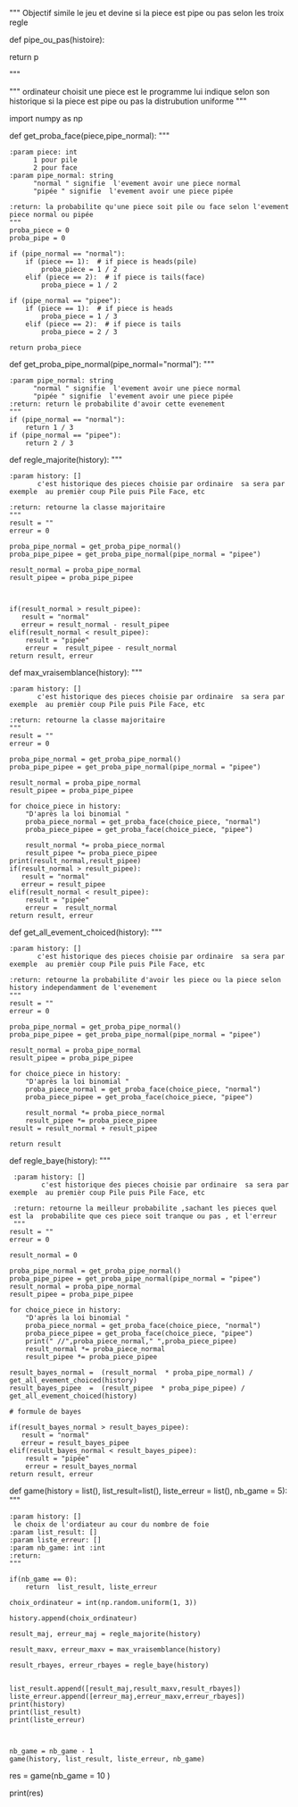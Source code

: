 """
Objectif simile le jeu et devine si la piece est pipe ou pas selon les troix regle


def pipe_ou_pas(histoire):


   return p


"""

"""
ordinateur choisit une piece est le programme lui indique selon son historique si la piece est pipe ou pas 
la distrubution uniforme 
"""

import numpy as np



def get_proba_face(piece,pipe_normal):
    """

    :param piece: int
          1 pour pile
          2 pour face
    :param pipe_normal: string
          "normal " signifie  l'evement avoir une piece normal
          "pipée " signifie  l'evement avoir une piece pipée

    :return: la probabilite qu'une piece soit pile ou face selon l'evement piece normal ou pipée
    """
    proba_piece = 0
    proba_pipe = 0

    if (pipe_normal == "normal"):
        if (piece == 1):  # if piece is heads(pile)
            proba_piece = 1 / 2
        elif (piece == 2):  # if piece is tails(face)
            proba_piece = 1 / 2

    if (pipe_normal == "pipee"):
        if (piece == 1):  # if piece is heads
            proba_piece = 1 / 3
        elif (piece == 2):  # if piece is tails
            proba_piece = 2 / 3

    return proba_piece


def get_proba_pipe_normal(pipe_normal="normal"):
    """

    :param pipe_normal: string
          "normal " signifie  l'evement avoir une piece normal
          "pipée " signifie  l'evement avoir une piece pipée
    :return: return le probabilite d'avoir cette evenement
    """
    if (pipe_normal == "normal"):
        return 1 / 3
    if (pipe_normal == "pipee"):
        return 2 / 3


def regle_majorite(history):
    """

    :param history: []
           c'est historique des pieces choisie par ordinaire  sa sera par  exemple  au premièr coup Pile puis Pile Face, etc

    :return: retourne la classe majoritaire
    """
    result = ""
    erreur = 0

    proba_pipe_normal = get_proba_pipe_normal()
    proba_pipe_pipee = get_proba_pipe_normal(pipe_normal = "pipee")

    result_normal = proba_pipe_normal
    result_pipee = proba_pipe_pipee



    if(result_normal > result_pipee):
       result = "normal"
       erreur = result_normal - result_pipee
    elif(result_normal < result_pipee):
        result = "pipée"
        erreur =  result_pipee - result_normal
    return result, erreur


def max_vraisemblance(history):
    """

    :param history: []
           c'est historique des pieces choisie par ordinaire  sa sera par  exemple  au premièr coup Pile puis Pile Face, etc

    :return: retourne la classe majoritaire
    """
    result = ""
    erreur = 0

    proba_pipe_normal = get_proba_pipe_normal()
    proba_pipe_pipee = get_proba_pipe_normal(pipe_normal = "pipee")

    result_normal = proba_pipe_normal
    result_pipee = proba_pipe_pipee

    for choice_piece in history:
        "D'après la loi binomial "
        proba_piece_normal = get_proba_face(choice_piece, "normal")
        proba_piece_pipee = get_proba_face(choice_piece, "pipee")

        result_normal *= proba_piece_normal
        result_pipee *= proba_piece_pipee
    print(result_normal,result_pipee)
    if(result_normal > result_pipee):
       result = "normal"
       erreur = result_pipee
    elif(result_normal < result_pipee):
        result = "pipée"
        erreur =  result_normal
    return result, erreur


def get_all_evement_choiced(history):
    """

    :param history: []
           c'est historique des pieces choisie par ordinaire  sa sera par  exemple  au premièr coup Pile puis Pile Face, etc

    :return: retourne la probabilite d'avoir les piece ou la piece selon history independamment de l'evenement
    """
    result = ""
    erreur = 0

    proba_pipe_normal = get_proba_pipe_normal()
    proba_pipe_pipee = get_proba_pipe_normal(pipe_normal = "pipee")

    result_normal = proba_pipe_normal
    result_pipee = proba_pipe_pipee

    for choice_piece in history:
        "D'après la loi binomial "
        proba_piece_normal = get_proba_face(choice_piece, "normal")
        proba_piece_pipee = get_proba_face(choice_piece, "pipee")

        result_normal *= proba_piece_normal
        result_pipee *= proba_piece_pipee
    result = result_normal + result_pipee

    return result

def regle_baye(history):
    """

     :param history: []
            c'est historique des pieces choisie par ordinaire  sa sera par  exemple  au premièr coup Pile puis Pile Face, etc

     :return: retourne la meilleur probabilite ,sachant les pieces quel est la  probabilite que ces piece soit tranque ou pas , et l'erreur
     """
    result = ""
    erreur = 0

    result_normal = 0

    proba_pipe_normal = get_proba_pipe_normal()
    proba_pipe_pipee = get_proba_pipe_normal(pipe_normal = "pipee")
    result_normal = proba_pipe_normal
    result_pipee = proba_pipe_pipee

    for choice_piece in history:
        "D'après la loi binomial "
        proba_piece_normal = get_proba_face(choice_piece, "normal")
        proba_piece_pipee = get_proba_face(choice_piece, "pipee")
        print(" //",proba_piece_normal," ",proba_piece_pipee)
        result_normal *= proba_piece_normal
        result_pipee *= proba_piece_pipee

    result_bayes_normal =  (result_normal  * proba_pipe_normal) / get_all_evement_choiced(history)
    result_bayes_pipee  =  (result_pipee  * proba_pipe_pipee) / get_all_evement_choiced(history)

    # formule de bayes

    if(result_bayes_normal > result_bayes_pipee):
       result = "normal"
       erreur = result_bayes_pipee
    elif(result_bayes_normal < result_bayes_pipee):
        result = "pipée"
        erreur = result_bayes_normal
    return result, erreur



def game(history = list(), list_result=list(), liste_erreur = list(), nb_game = 5):
    """

    :param history: []
     le choix de l'ordiateur au cour du nombre de foie
    :param list_result: []
    :param liste_erreur: []
    :param nb_game: int :int
    :return:
    """

    if(nb_game == 0):
        return  list_result, liste_erreur

    choix_ordinateur = int(np.random.uniform(1, 3))

    history.append(choix_ordinateur)

    result_maj, erreur_maj = regle_majorite(history)

    result_maxv, erreur_maxv = max_vraisemblance(history)

    result_rbayes, erreur_rbayes = regle_baye(history)


    list_result.append([result_maj,result_maxv,result_rbayes])
    liste_erreur.append([erreur_maj,erreur_maxv,erreur_rbayes])
    print(history)
    print(list_result)
    print(liste_erreur)



    nb_game = nb_game - 1
    game(history, list_result, liste_erreur, nb_game)









res = game(nb_game = 10 )

print(res)
